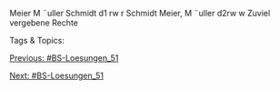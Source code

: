 Meier M ¨uller Schmidt
d1 rw r
Schmidt Meier, M ¨uller
d2rw w
Zuviel vergebene Rechte

   Tags & Topics:
   

[Previous: #BS-Loesungen_51](BS-Loesungen_51.md)

[Next: #BS-Loesungen_51](BS-Loesungen_51.md)